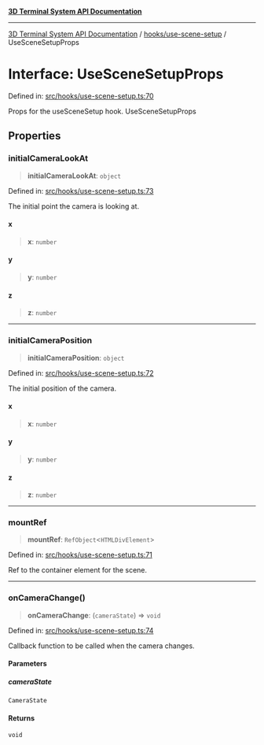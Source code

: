 [**3D Terminal System API Documentation**](../../../README.md)

***

[3D Terminal System API Documentation](../../../README.md) / [hooks/use-scene-setup](../README.md) / UseSceneSetupProps

# Interface: UseSceneSetupProps

Defined in: [src/hooks/use-scene-setup.ts:70](https://github.com/Dicommunitas/ThreeJS_Terminal_3D/blob/a3c5b1c59fdfa3d9f217f579fadf3e59d797e664/src/hooks/use-scene-setup.ts#L70)

Props for the useSceneSetup hook.
 UseSceneSetupProps

## Properties

### initialCameraLookAt

> **initialCameraLookAt**: `object`

Defined in: [src/hooks/use-scene-setup.ts:73](https://github.com/Dicommunitas/ThreeJS_Terminal_3D/blob/a3c5b1c59fdfa3d9f217f579fadf3e59d797e664/src/hooks/use-scene-setup.ts#L73)

The initial point the camera is looking at.

#### x

> **x**: `number`

#### y

> **y**: `number`

#### z

> **z**: `number`

***

### initialCameraPosition

> **initialCameraPosition**: `object`

Defined in: [src/hooks/use-scene-setup.ts:72](https://github.com/Dicommunitas/ThreeJS_Terminal_3D/blob/a3c5b1c59fdfa3d9f217f579fadf3e59d797e664/src/hooks/use-scene-setup.ts#L72)

The initial position of the camera.

#### x

> **x**: `number`

#### y

> **y**: `number`

#### z

> **z**: `number`

***

### mountRef

> **mountRef**: `RefObject`\<`HTMLDivElement`\>

Defined in: [src/hooks/use-scene-setup.ts:71](https://github.com/Dicommunitas/ThreeJS_Terminal_3D/blob/a3c5b1c59fdfa3d9f217f579fadf3e59d797e664/src/hooks/use-scene-setup.ts#L71)

Ref to the container element for the scene.

***

### onCameraChange()

> **onCameraChange**: (`cameraState`) => `void`

Defined in: [src/hooks/use-scene-setup.ts:74](https://github.com/Dicommunitas/ThreeJS_Terminal_3D/blob/a3c5b1c59fdfa3d9f217f579fadf3e59d797e664/src/hooks/use-scene-setup.ts#L74)

Callback function to be called when the camera changes.

#### Parameters

##### cameraState

`CameraState`

#### Returns

`void`
